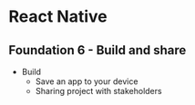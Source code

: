 # React Native

## Foundation 6 - Build and share

- Build
  - Save an app to your device
  - Sharing project with stakeholders

